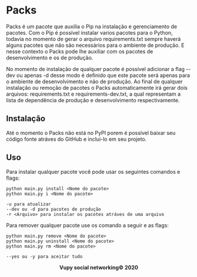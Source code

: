 # Packs

Packs é um pacote que auxilia o Pip na instalação e gerenciamento de pacotes. Com o Pip é possível instalar varios pacotes para o Python, todavia no momento de gerar o arquivo requirements.txt sempre haverá alguns pacotes que não são necessários para o ambiente de produção. E nesse contexto o Packs pode lhe auxiliar com os pacotes de desenvolvimento e os de produção.

No momento de instalação de qualquer pacote é possível adicionar a flag --dev ou apenas -d desse modo é definido que este pacote será apenas para o ambiente de desenvolvimento e não de produção. Ao final de qualquer instalação ou remoção de pacotes o Packs automaticamente irá gerar dois arquivos: requirements.txt e requirements-dev.txt, a qual representam a lista de dependência de produção e desenvolvimento respectivamente.

## Instalação

Até o momento o Packs não está no PyPI porem é possível baixar seu código fonte atráves do GitHub e inclui-lo em seu projeto.

## Uso 

Para instalar qualquer pacote você pode usar os seguintes comandos e flags:

```
python main.py install <Nome do pacote>
python main.py i <Nome do pacote>

-u para atualizar
--dev ou -d para pacotes de produção
-r <Arquivo> para instalar os pacotes atráves de uma arquivo
```

Para remover qualquer pacote use os comando a seguir e as flags:

```
python main.py remove <Nome do pacote>
python main.py uninstall <Nome do pacote>
python main.py rm <Nome do pacote>

--yes ou -y para aceitar tudo
```


<strong>
    <p align="center" style="text-align: center;">Vupy social networking© 2020</p>
</strong>